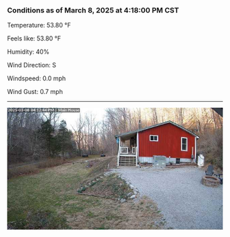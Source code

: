 ### Conditions as of March 8, 2025 at 4:18:00 PM CST 

Temperature: 53.80 &deg;F

Feels like: 53.80 &deg;F

Humidity: 40%

Wind Direction: S

Windspeed: 0.0 mph

Wind Gust: 0.7 mph

---

<img src="./images/latest.jpeg"/>

